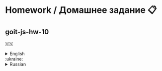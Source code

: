 # Homework / Домашнее задание :clipboard:
## goit-js-hw-10
:us:
<details>
	<summary>English</summary>
# Acceptance criteria

- `goit-js-hw-07` repository created.
- In your submitted homework, there are two links: One to your source files and one to your working page on `GitHub Pages`.
- During live page visits, there are no errors or warnings generated in the console.
- Clear and descriptive names of variables and functions.
- Code formatted with `Prettier`.

## Start files

- In the [src folder](./src), you will find start files with basic markup and ready-made styles. Copy them to your project. To do this, download this entire repository as an archive or use the [DownGit service](https://downgit.github.io/) to download a separate folder from the repository.
- In the `gallery-items.js` file, there is an array called `galleryItems`, which contains objects with information about Images: small (preview), original (large) and description. It has already been added to each of the project's JS files.

## Task 1 - image gallery

Create a gallery with the ability to click on its items and view full size images in a modal window. Check out the demo video of the gallery.

https://user-images.githubusercontent.com/17479434/127711719-4e293f5b-fbaa-4851-8671-fc841963d961.mp4

Do this task in the `01-gallery.html` and `01-gallery.js` files. Break it down into several subtasks:

1. Creating and rendering markup from the `galleryItems` data array and provided gallery item template.
2. Implementing delegation to `ul.gallery` and getting the `url` of a large image.
3. Adding the script and styles of the modal window library [basicLightbox](https://basiclightbox.electerious.com/). Use the [jsdelivrCDN](https://www.jsdelivr.com/package/npm/basiclightbox?path=dist) service and add links to the minified (`.min`) library files to your project.
4. Opening a modal window by clicking on a gallery item. To do this, check out the [documentation](https://github.com/electerious/basicLightbox#readme) and [examples](https://basiclightbox.electerious.com/).
5. Replacing the value of the `src` attribute of the `<img>` element in a modal window before opening. Use the ready-made modal window markup with the image from the examples of the [basicLightbox](https://basiclightbox.electerious.com/) library.

### Gallery item markup

The link to the original image must be stored in the `source` data attribute on the `<img>` element and specified in the link's `href`. Do not add any HTML tags or CSS classes other than those in this template.

```html
<li class="gallery__item">
  <a class="gallery__link" href="large-image.jpg">
    <img
      class="gallery__image"
      src="small-image.jpg"
      data-source="large-image.jpg"
      alt="Image description"
    />
  </a>
</li>
```

Please note that the image is wrapped in a link, which means that, when clicked, the user will be redirected to another page by default. Disable this behavior by default.

### Closing from keyboard

> ⚠️ The following features are optional, but they will be good for additional practice.

Add functionality for modal window closing upon pressing the `Escape` key. Make keyboard listening available only while the modal window is open. In the [basicLightbox](https://basiclightbox.electerious.com/) library, there is a method to close the modal window programmatically.

## Task 2 - `SimpleLightbox` library

Create the same gallery as in the first task, but using the [SimpleLightbox](https://simplelightbox.com/) library, which will handle image clicks, modal opening and closing, and image scrolling with the keyboard.

https://user-images.githubusercontent.com/17479434/127714821-4b7527c8-01db-42d3-83f0-8c1578561982.mp4

It is necessary to slightly change the gallery card markup; use this template.

```html
<li class="gallery__item">
   <a class="gallery__link" href="large-image.jpg">
      <img class="gallery__image" src="small-image.jpg" alt="Image description" />
   </a>
</li>
```

Do this task in the `02-lightbox.html` and `02-lightbox.js` files. Break it down into several subtasks:

1. Creating and rendering markup from the `galleryItems` data array and provided gallery element template. Use the ready-made code from the first task.
2. Adding the script and library styles using the [cdnjs](https://cdnjs.com/libraries/simplelightbox) CDN service. You need to add links to two files: `simple-lightbox.min.js` and `simple-lightbox.min.css`.
3. Library initialization after gallery items are created and added to `ul.gallery`. To do this, read the [SimpleLightbox](https://simplelightbox.com/) documentation - first of all, the Usage and Markup sections.
4. Look in the documentation for the Options section and add an image caption display from the `alt` attribute. Let the caption be at the bottom and appear 250 milliseconds after image opening.
</details>
:ukraine:
<details>
<summary>Russian</summary>
	
# Критерии приема

 - Создан репозиторий goit-js-hw-10.
 - При сдаче домашней работы есть две ссылки: на исходные файлы и рабочую страницу на GitHub Pages.
 - При посещении живой страницы задания, в консоли нету ошибок и предупреждений.
 - Проект собран с помощью [parcel-project-template](https://github.com/goitacademy/parcel-project-template).
 - Код отформатирован Prettier.

## Стартовые файлы

[Скачай стартовые файлы index.html](https://minhaskamal.github.io/DownGit/#/home?url=https://github.com/goitacademy/javascript-homework/tree/main/v2/10/src) с базовой разметкой, готовыми стилями и подключенными файлами скриптов для каждого задания. Скопируй его себе в проект в папке src в [parcel-project-template](https://github.com/goitacademy/parcel-project-template).

## Задание - Котопоиск

Создай фронтенд часть приложения поиска информации о коте по его породе. Посмотри демо видео работы приложения, используй его как ориентир на требуемый функционал.

https://textbook.edu.goit.global/lms-js-homework/v2/assets/medias/catsearch-demo-7a9eca87a69c1131c828592a49f6f647.mp4

## HTTP-запросы
Используй публичный [The Cat API](https://thecatapi.com/). Для начала работы необходимо зарегистрироваться и получить уникальный ключ доступа, который нужно прикреплять к каждому запросу. Заходим на [главную страницу](https://thecatapi.com/) и ниже нажимаем кнопку Signup for free, следуем инструкции, ключ будет отправлен на указаную почту.

Использовать ключ необходимо в HTTP-заголовке x-api-key. Рекомендуется использовать axios и добавить заголовок для всех запросов.

```html
import axios from "axios";

axios.defaults.headers.common["x-api-key"] = "твой ключ";
```

## Коллекция пород
При загрузке страницы должен выполняться HTTP-запрос за коллекцией пород. Для этого необходимо выполнить GET-запрос на ресурс https://api.thecatapi.com/v1/breeds, возвращающий массив объектов. При успешном запросе, необходимо наполнить select.breed-select опциями так, чтобы value опции содержал id породы, а в интерфейсе пользователю отображалось название породы.

Напиши функцию fetchBreeds() которая делает HTTP-запрос и возвращает промис с массивом пород - результатом запроса. Вынеси её в файл cat-api.js и сделай именованный экспорт.

## Информация о коте
Когда пользователь выбирает опцию в селекте, необходимо выполнять запрос за полной информацией о коте на ресурс https://api.thecatapi.com/v1/images/search. Не забудь указать в этом запросе параметр строки запроса breed_ids с идентификатором породы.

Так будет выглядеть URL запроса полной информации о собаке по идентификатору породы.

```html
https://api.thecatapi.com/v1/images/search?breed_ids=идентификатор_породы
```

Напиши функцию fetchCatByBreed(breedId) которая ожидает идентификатор породы, делает HTTP-запрос и возвращает промис с данными о коте - результатом запроса. Вынеси её в файл cat-api.js и сделай именованный экспорт.

Если запрос был успешный, под селектом, в блоке div.cat-info появляется изображение и развернутая информация о коте: название породы, описание и темперамент.

## Обработка состояния загрузки
Пока идет любой HTTP-запрос, необходимо показывать загрузчик - элемент p.loader. Пока запросов нет или когда запрос завершился, загрузчик необходимо скрывать. Используй для этого дополнительные CSS классы.

Пока идет запрос за списком пород, необходимо скрыть select.breed-select и показать p.loader.
Пока идет запрос за инфорацией о коте, необходимо скрыть div.cat-info и показать p.loader.
Когда любой запрос завершился, p.loader необходимо скрыть

## Обработка ошибки
Если у пользователя произошла ошибка любого HTTP-запроса, например упала сеть, была потеря пакетов и т. п., то есть промис был отклонен, необходимо отобразить элемент p.error, а при каждом последующем запросе скрывать его. Используй для этого дополнительные CSS классы.

Протестировать работоспособноть отображения ошибки очень просто - измени адрес запроса добавив в конец любой символ, например вместо https://api.thecatapi.com/v1/breeds используй https://api.thecatapi.com/v1/breeds123. Запрос получения списка пород будет отклонен с ошибкой. Аналогично для запроса информации о коте по породе.

## Интерфейс
Добавь минимальное оформление элементов интерфейса.
Вместо select.breed-select можешь использовать любую библиотеку с красивыми селектом, например https://slimselectjs.com/
Вместо p.loader можешь использовать любую библиотеку с красивыми CSS-загрузчиками, например https://cssloaders.github.io/
Вместо p.error можешь использовать любую библиотеку с красивыми оповещениями, например Notiflix
</details>



